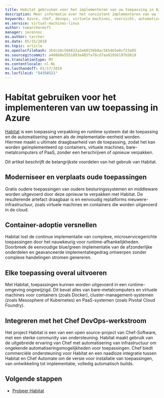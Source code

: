 ```yaml
---
title: Habitat gebruiken voor het implementeren van uw toepassing in Azure
description: Meer informatie over het consistent implementeren van uw toepassing in Azure virtuele machines en containers
keywords: Azure, chef, devops, virtuele machines, overzicht, automatiseren, habitat
ms.service: virtual-machines-linux
author: tomarchermsft
manager: jeconnoc
ms.author: tarcher
ms.date: 05/15/2018
ms.topic: article
ms.openlocfilehash: 2bdcd4c504822a2e60156b0ac565465e0cf23a85
ms.sourcegitcommit: a408b0e5551893e485fa78cd7aa91956197b5018
ms.translationtype: MT
ms.contentlocale: nl-NL
ms.lasthandoff: 01/17/2019
ms.locfileid: "54358521"
---
```

# <a name="use-habitat-to-deploy-your-application-to-azure"></a>Habitat gebruiken voor het implementeren van uw toepassing in Azure
[Habitat](https://www.habitat.sh/) is een toepassing verpakking en runtime systeem dat de toepassing en de automatisering samen als de implementatie-eenheid worden. Hiermee maakt u ultimate draagbaarheid van de toepassing, zodat het kan worden geïmplementeerd op containers, virtuele machines, bare-metalcomputers of PaaS, zonder een herschrijven of opnieuw verpakken.

Dit artikel beschrijft de belangrijkste voordelen van het gebruik van Habitat.

## <a name="modernize-and-move-legacy-applications"></a>Moderniseer en verplaats oude toepassingen
Gratis oudere toepassingen van oudere besturingssystemen en middleware worden uitgevoerd door deze opnieuw te verpakken met Habitat. De resulterende artefact draagbaar is en eenvoudig replatforms nieuwere-infrastructuur, zoals virtuele machines en containers die worden uitgevoerd in de cloud.

## <a name="accelerate-container-adoption"></a>Container-adoptie versnellen
Habitat lost de continue implementatie van complexe, microservicegerichte toepassingen door het nauwkeurig voor runtime-afhankelijkheden. Doorbreek de eenvoudige blue/green implementatie van de afzonderlijke onderdelen en geavanceerde implementatiegedrag ontwerpen zonder complexe handelingen stromen genereren.

## <a name="run-any-application-anywhere"></a>Elke toepassing overal uitvoeren
Met Habitat, toepassingen kunnen worden uitgevoerd in een runtime-omgeving ongewijzigd. Dit bevat alles van bare-metalcomputers en virtuele machines voor containers (zoals Docker), cluster-management-systemen (zoals Mesosphere of Kubernetes) en PaaS-systemen (zoals Pivotal Cloud Foundry).

## <a name="integrate-into-the-chef-devops-workflow"></a>Integreren met het Chef DevOps-werkstroom
Het project Habitat is een van een open source-project van Chef-Software, met een sterke community van ondersteuning. Habitat maakt gebruik van de uitgebreide ervaring van Chef met automatisering van infrastructuur om ongekende automatiseringsmogelijkheden voor toepassingen. Chef biedt commerciële ondersteuning voor Habitat en een naadloze integratie tussen Habitat en Chef Automate om de versie voor installatie van toepassingen, van ontwikkeling tot implementatie, volledig automatisch builds.

## <a name="next-steps"></a>Volgende stappen

* [Probeer Habitat](https://www.habitat.sh/learn/)
